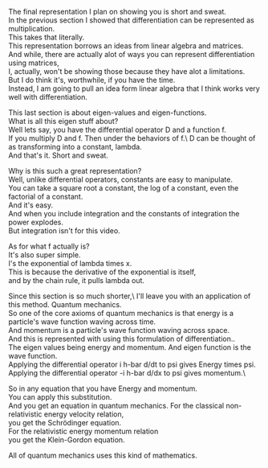 The final representation I plan on showing you is short and sweat.\
In the previous section I showed that differentiation can be represented as multiplication.\
This takes that literally.\
This representation borrows an ideas from linear algebra and matrices.\
And while, there are actually alot of ways you can represent differentiation using matrices,\
I, actually, won't be showing those because they have alot a limitations.\
But I do think it's, worthwhile, if you have the time.\
Instead, I am going to pull an idea form linear algebra that I think works very well with differentiation.

This last section is about eigen-values and eigen-functions.\
What is all this eigen stuff about?\
Well lets say, you have the differential operator D and a function f.\
If you multiply D and f. Then under the behaviors of f.\ 
D can be thought of as transforming into a constant, lambda.\
And that's it. Short and sweat.

Why is this such a great representation?\
Well, unlike differential operators, constants are easy to manipulate.\
You can take a square root a constant, the log of a constant, even the factorial of a constant.\
And it's easy.\
And when you include integration and the constants of integration the power explodes.\
But integration isn't for this video.

As for what f actually is?\
It's also super simple.\
I's the exponential of lambda times x.\
This is because the derivative of the exponential is itself,\
and by the chain rule, it pulls lambda out.

Since this section is so much shorter,\ 
I'll leave you with an application of this method.
Quantum mechanics.\
So one of the core axioms of quantum mechanics is that energy is a particle's wave function waving across time.\
And momentum is a particle's wave function waving across space.\
And this is represented with using this formulation of differentiation..\
The eigen values being energy and momentum. And eigen function is the wave function.\
Applying the differential operator i h-bar d/dt to psi gives Energy times psi.\
Applying the differential operator -i h-bar d/dx to psi gives momentum.\

So in any equation that you have Energy and momentum.\
You can apply this substitution. \
And you get an equation in quantum mechanics.
For the classical non-relativistic energy velocity relation,\
you get the Schrödinger equation.\
For the relativistic energy momentum relation\
you get the Klein-Gordon equation.

All of quantum mechanics uses this kind of mathematics.

